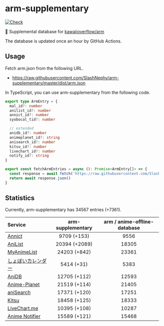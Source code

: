 # arm-supplementary

[![Check](https://github.com/SlashNephy/arm-supplementary/actions/workflows/check-node.yml/badge.svg)](https://github.com/SlashNephy/arm-supplementary/actions/workflows/check-node.yml)

💊 Supplemental database for [kawaiioverflow/arm](https://github.com/kawaiioverflow/arm)

The database is updated once an hour by GitHub Actions.

## Usage

Fetch arm.json from the following URL.

- https://raw.githubusercontent.com/SlashNephy/arm-supplementary/master/dist/arm.json

In TypeScript, you can use arm-supplementary from the following code.

```TypeScript
export type ArmEntry = {
  mal_id?: number
  anilist_id?: number
  annict_id?: number
  syobocal_tid?: number

  // extended
  anidb_id?: number
  animeplanet_id?: string
  anisearch_id?: number
  kitsu_id?: number
  livechart_id?: number
  notify_id?: string
}

export const fetchArmEntries = async (): Promise<ArmEntry[]> => {
  const response = await fetch('https://raw.githubusercontent.com/SlashNephy/arm-supplementary/master/dist/arm.json')
  return await response.json()
}
```

## Statistics

Currently, arm-supplementary has 34567 entries (+7361).

| Service                                     | arm-supplementary | arm / anime-offline-database |
| :------------------------------------------ | :---------------: | :--------------------------: |
| [Annict](https://annict.com)                |    9709 (+153)    |             9556             |
| [AniList](https://anilist.co)               |   20394 (+2089)   |            18305             |
| [MyAnimeList](https://myanimelist.net)      |   24203 (+842)    |            23361             |
| [しょぼいカレンダー](https://cal.syoboi.jp) |    5414 (+31)     |             5383             |
| [AniDB](https://anidb.net)                  |   12705 (+112)    |            12593             |
| [Anime-Planet](https://anime-planet.com)    |   21519 (+114)    |            21405             |
| [aniSearch](https://anisearch.com)          |   17371 (+120)    |            17251             |
| [Kitsu](https://kitsu.io)                   |   18458 (+125)    |            18333             |
| [LiveChart.me](https://livechart.me)        |   10395 (+108)    |            10287             |
| [Anime Notifier](https://notify.moe)        |   15589 (+121)    |            15468             |
